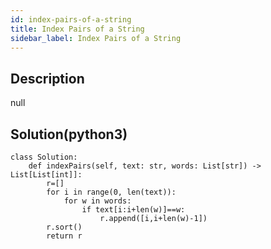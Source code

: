 ```yaml
---
id: index-pairs-of-a-string
title: Index Pairs of a String
sidebar_label: Index Pairs of a String
---
```

## Description
<div class="description">
null
</div>

## Solution(python3)
```python3
class Solution:
    def indexPairs(self, text: str, words: List[str]) -> List[List[int]]:
        r=[]
        for i in range(0, len(text)):
            for w in words:
                if text[i:i+len(w)]==w:
                    r.append([i,i+len(w)-1])
        r.sort()          
        return r
```